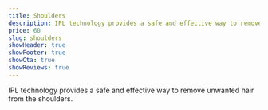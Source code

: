 ```yaml
---
title: Shoulders
description: IPL technology provides a safe and effective way to remove unwanted hair from the shoulders.
price: 60
slug: shoulders
showHeader: true
showFooter: true
showCta: true
showReviews: true
---
```


IPL technology provides a safe and effective way to remove unwanted hair from the shoulders.

